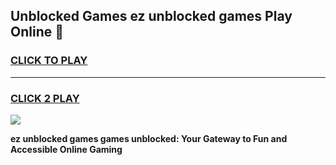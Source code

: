
## Unblocked Games ez unblocked games Play Online 👋
<h3>
<a href="https://news.freeplayer.one?title=ez_unblocked_games&ref=17F">CLICK TO PLAY</a></h3>
<hr>

<h3>
<a href="https://news.freeplayer.one?title=ez_unblocked_games&ref=17F">CLICK 2 PLAY</a>
  
</h3>

<a href="https://news.freeplayer.one?title=ez_unblocked_games&ref=17F/"><img src="https://clearcache.store/games.png"></a>


**ez unblocked games games unblocked: Your Gateway to Fun and Accessible Online Gaming**
